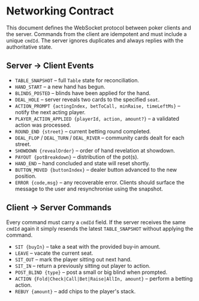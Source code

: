 # Networking Contract

This document defines the WebSocket protocol between poker clients and the server.
Commands from the client are idempotent and must include a unique `cmdId`. The
server ignores duplicates and always replies with the authoritative state.

## Server → Client Events

- `TABLE_SNAPSHOT` – full `Table` state for reconciliation.
- `HAND_START` – a new hand has begun.
- `BLINDS_POSTED` – blinds have been applied for the hand.
- `DEAL_HOLE` – server reveals two cards to the specified `seat`.
- `ACTION_PROMPT {actingIndex, betToCall, minRaise, timeLeftMs}` – notify the
  next acting player.
- `PLAYER_ACTION_APPLIED {playerId, action, amount?}` – a validated action was
  processed.
- `ROUND_END {street}` – current betting round completed.
- `DEAL_FLOP` / `DEAL_TURN` / `DEAL_RIVER` – community cards dealt for each
  street.
- `SHOWDOWN {revealOrder}` – order of hand revelation at showdown.
- `PAYOUT {potBreakdown}` – distribution of the pot(s).
- `HAND_END` – hand concluded and state will reset shortly.
- `BUTTON_MOVED {buttonIndex}` – dealer button advanced to the new position.
- `ERROR {code,msg}` – any recoverable error. Clients should surface the
  message to the user and resynchronise using the snapshot.

## Client → Server Commands

Every command must carry a `cmdId` field. If the server receives the same
`cmdId` again it simply resends the latest `TABLE_SNAPSHOT` without applying the
command.

- `SIT {buyIn}` – take a seat with the provided buy‑in amount.
- `LEAVE` – vacate the current seat.
- `SIT_OUT` – mark the player sitting out next hand.
- `SIT_IN` – return a previously sitting out player to action.
- `POST_BLIND {type}` – post a small or big blind when prompted.
- `ACTION {Fold|Check|Call|Bet|Raise|AllIn, amount}` – perform a betting action.
- `REBUY {amount}` – add chips to the player's stack.
